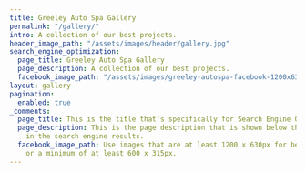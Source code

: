 ```yaml
---
title: Greeley Auto Spa Gallery
permalink: "/gallery/"
intro: A collection of our best projects.
header_image_path: "/assets/images/header/gallery.jpg"
search_engine_optimization:
  page_title: Greeley Auto Spa Gallery
  page_description: A collection of our best projects.
  facebook_image_path: "/assets/images/greeley-autospa-facebook-1200x630.png"
layout: gallery
pagination:
  enabled: true
_comments:
  page_title: This is the title that's specifically for Search Engine Optimization.
  page_description: This is the page description that is shown below the page title
    in the search engine results.
  facebook_image_path: Use images that are at least 1200 x 630px for best results
    or a minimum of at least 600 x 315px.
---
```


